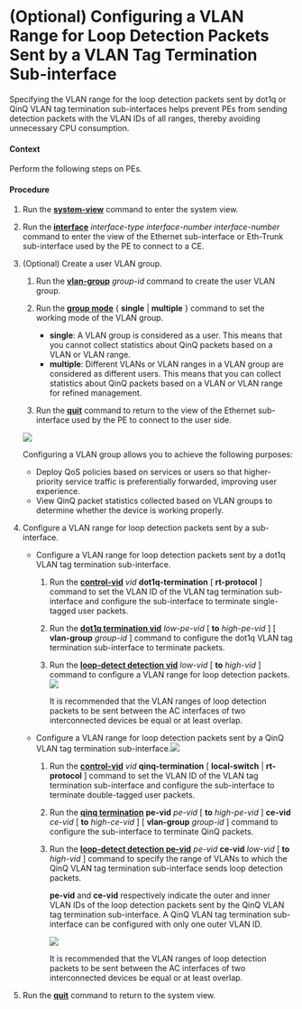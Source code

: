 (Optional) Configuring a VLAN Range for Loop Detection Packets Sent by a VLAN Tag Termination Sub-interface
===========================================================================================================

Specifying the VLAN range for the loop detection packets sent by dot1q or QinQ VLAN tag termination sub-interfaces helps prevent PEs from sending detection packets with the VLAN IDs of all ranges, thereby avoiding unnecessary CPU consumption.

#### Context

Perform the following steps on PEs.


#### Procedure

1. Run the [**system-view**](cmdqueryname=system-view) command to enter the system view.
2. Run the [**interface**](cmdqueryname=interface) *interface-type* *interface-number* *interface-number* command to enter the view of the Ethernet sub-interface or Eth-Trunk sub-interface used by the PE to connect to a CE.
3. (Optional) Create a user VLAN group.
   1. Run the [**vlan-group**](cmdqueryname=vlan-group) *group-id* command to create the user VLAN group.
   2. Run the [**group mode**](cmdqueryname=group+mode) { **single** | **multiple** } command to set the working mode of the VLAN group.
      
      
      * **single**: A VLAN group is considered as a user. This means that you cannot collect statistics about QinQ packets based on a VLAN or VLAN range.
      * **multiple**: Different VLANs or VLAN ranges in a VLAN group are considered as different users. This means that you can collect statistics about QinQ packets based on a VLAN or VLAN range for refined management.
   3. Run the [**quit**](cmdqueryname=quit) command to return to the view of the Ethernet sub-interface used by the PE to connect to the user side.
   
   ![](../../../../public_sys-resources/note_3.0-en-us.png) 
   
   Configuring a VLAN group allows you to achieve the following purposes:
   
   * Deploy QoS policies based on services or users so that higher-priority service traffic is preferentially forwarded, improving user experience.
   * View QinQ packet statistics collected based on VLAN groups to determine whether the device is working properly.
4. Configure a VLAN range for loop detection packets sent by a sub-interface.
   
   
   * Configure a VLAN range for loop detection packets sent by a dot1q VLAN tag termination sub-interface.
     1. Run the [**control-vid**](cmdqueryname=control-vid) *vid* **dot1q-termination** [ **rt-protocol** ] command to set the VLAN ID of the VLAN tag termination sub-interface and configure the sub-interface to terminate single-tagged user packets.
     2. Run the [**dot1q termination vid**](cmdqueryname=dot1q+termination+vid) *low-pe-vid* [ **to** *high-pe-vid* ] [ **vlan-group** *group-id* ] command to configure the dot1q VLAN tag termination sub-interface to terminate packets.
     3. Run the [**loop-detect detection vid**](cmdqueryname=loop-detect+detection+vid) *low-vid* [ **to** *high-vid* ] command to configure a VLAN range for loop detection packets.![](../../../../public_sys-resources/note_3.0-en-us.png) 
        
        It is recommended that the VLAN ranges of loop detection packets to be sent between the AC interfaces of two interconnected devices be equal or at least overlap.
   * Configure a VLAN range for loop detection packets sent by a QinQ VLAN tag termination sub-interface.![](../../../../public_sys-resources/note_3.0-en-us.png) 
     1. Run the [**control-vid**](cmdqueryname=control-vid) *vid* **qinq-termination** [ **local-switch** | **rt-protocol** ] command to set the VLAN ID of the VLAN tag termination sub-interface and configure the sub-interface to terminate double-tagged user packets.
     2. Run the [**qinq termination**](cmdqueryname=qinq+termination) **pe-vid** *pe-vid* [ **to** *high-pe-vid* ] **ce-vid** *ce-vid* [ **to** *high-ce-vid* ] [ **vlan-group** *group-id* ] command to configure the sub-interface to terminate QinQ packets.
     3. Run the [**loop-detect detection pe-vid**](cmdqueryname=loop-detect+detection+pe-vid) *pe-vid* **ce-vid** *low-vid* [ **to** *high-vid* ] command to specify the range of VLANs to which the QinQ VLAN tag termination sub-interface sends loop detection packets.
        
        **pe-vid** and **ce-vid** respectively indicate the outer and inner VLAN IDs of the loop detection packets sent by the QinQ VLAN tag termination sub-interface. A QinQ VLAN tag termination sub-interface can be configured with only one outer VLAN ID.
        
        ![](../../../../public_sys-resources/note_3.0-en-us.png) 
        
        It is recommended that the VLAN ranges of loop detection packets to be sent between the AC interfaces of two interconnected devices be equal or at least overlap.
5. Run the [**quit**](cmdqueryname=quit) command to return to the system view.